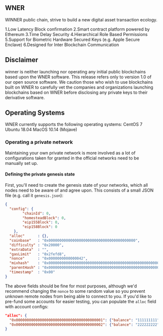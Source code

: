 ## WNER

WINNER public chain, strive to build a new digital asset transaction ecology.

1.Low Latency Block confirmation
2.Smart contract platform powered by Ethereum
3.Time Delay Security
4.Hierarchical Role Based Permissions
5.Support for Biometric Hardware Secured Keys (e.g. Apple Secure Enclave)
6.Designed for Inter Blockchain Communication

## Disclaimer

winner is neither launching nor operating any initial public blockchains based upon the WNER software. This release refers only to version 1.0 of our open source software. We caution those who wish to use blockchains built on WNER to carefully vet the companies and organizations launching blockchains based on WNER before disclosing any private keys to their derivative software.

## Operating Systems

WNER currently supports the following operating systems:
CentOS 7
Ubuntu 18.04
MacOS 10.14 (Mojave)

### Operating a private network

Maintaining your own private network is more involved as a lot of configurations taken for granted in
the official networks need to be manually set up.

#### Defining the private genesis state

First, you'll need to create the genesis state of your networks, which all nodes need to be aware of
and agree upon. This consists of a small JSON file (e.g. call it `genesis.json`):

```json
{
  "config": {
        "chainId": 0,
        "homesteadBlock": 0,
        "eip155Block": 0,
        "eip158Block": 0
    },
  "alloc"      : {},
  "coinbase"   : "0x0000000000000000000000000000000000000000",
  "difficulty" : "0x20000",
  "extraData"  : "",
  "gasLimit"   : "0x2fefd8",
  "nonce"      : "0x0000000000000042",
  "mixhash"    : "0x0000000000000000000000000000000000000000000000000000000000000000",
  "parentHash" : "0x0000000000000000000000000000000000000000000000000000000000000000",
  "timestamp"  : "0x00"
}
```

The above fields should be fine for most purposes, although we'd recommend changing the `nonce` to
some random value so you prevent unknown remote nodes from being able to connect to you. If you'd
like to pre-fund some accounts for easier testing, you can populate the `alloc` field with account
configs:

```json
"alloc": {
  "0x0000000000000000000000000000000000000001": {"balance": "111111111"},
  "0x0000000000000000000000000000000000000002": {"balance": "222222222"}
}
```


